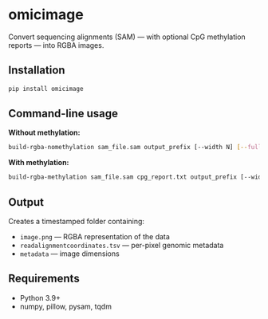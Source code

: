 # omicimage

Convert sequencing alignments (SAM) — with optional CpG methylation reports — into RGBA images.

## Installation

```bash
pip install omicimage
```

## Command-line usage

**Without methylation:**
```bash
build-rgba-nomethylation sam_file.sam output_prefix [--width N] [--full-read] [--mapq N]
```

**With methylation:**
```bash
build-rgba-methylation sam_file.sam cpg_report.txt output_prefix [--width N] [--full-read] [--mapq N]
```

## Output

Creates a timestamped folder containing:
- `image.png` — RGBA representation of the data
- `readalignmentcoordinates.tsv` — per-pixel genomic metadata
- `metadata` — image dimensions

## Requirements

- Python 3.9+
- numpy, pillow, pysam, tqdm
